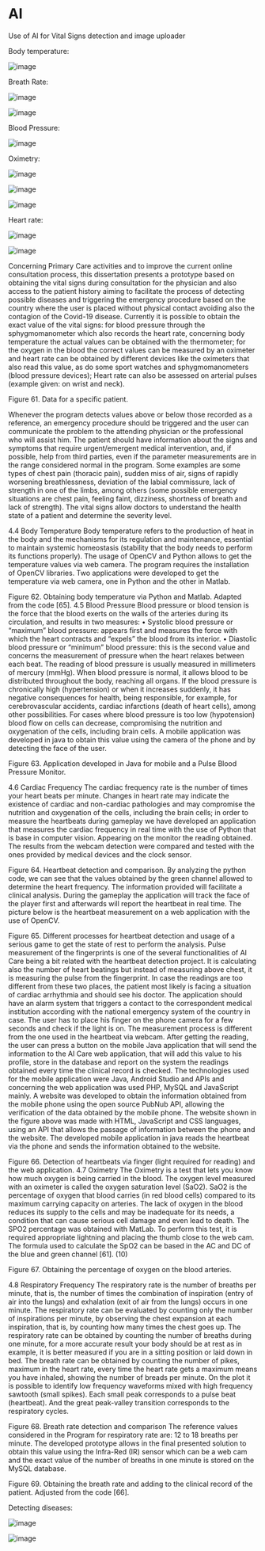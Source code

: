 # AI

Use of AI for Vital Signs detection and image uploader

Body temperature:

![image](https://user-images.githubusercontent.com/26171557/187051252-ff50c380-c97f-44b4-aa50-6deffb193d83.png)


Breath Rate:

![image](https://user-images.githubusercontent.com/26171557/187051279-0c54354f-60e8-43ad-b049-5f2dccd4321f.png)

![image](https://user-images.githubusercontent.com/26171557/187051282-69b244e1-afc0-47b5-80ee-daac51ef0f11.png)



Blood Pressure:

![image](https://user-images.githubusercontent.com/26171557/187051266-8f75ed75-4a65-4216-9451-c4ee192f4e0a.png)



Oximetry:

![image](https://user-images.githubusercontent.com/26171557/187051291-29793c2a-c1e0-4d85-8e7a-3dde39b8200b.png)

![image](https://user-images.githubusercontent.com/26171557/187051293-fc61687d-8692-4489-95cf-615ec9c20328.png)

![image](https://user-images.githubusercontent.com/26171557/187051299-4b53f33c-5c22-42d7-9e80-81be9bcfc81b.png)


Heart rate:

![image](https://user-images.githubusercontent.com/26171557/187051315-2fb6dd35-c72e-41ee-9c85-ee0abb947cfa.png)


![image](https://user-images.githubusercontent.com/26171557/187051317-099ac757-8abf-4097-80d9-89d02c51f1ca.png)


Concerning Primary Care activities and to improve the current online consultation process, this dissertation presents a prototype based on obtaining the vital signs during consultation for the physician and also access to the patient history aiming to facilitate the process of detecting possible diseases and triggering the emergency procedure based on the country where the user is placed without physical contact avoiding also the contagion of the Covid-19 disease.
Currently it is possible to obtain the exact value of the vital signs: for blood pressure through the sphygmomanometer which also records the heart rate, concerning body temperature the actual values can be obtained with the thermometer; for the oxygen in the blood the correct values can be measured by an oximeter and heart rate can be obtained by different devices like the oximeters that also read this value, as do some sport watches and sphygmomanometers (blood pressure devices); Heart rate can also be assessed on arterial pulses (example given: on wrist and neck).
       
Figure 61. Data for a specific patient.

Whenever the program detects values above or below those recorded as a reference, an emergency procedure should be triggered and the user can communicate the problem to the attending physician or the professional who will assist him.
The patient should have information about the signs and symptoms that require urgent/emergent medical intervention, and, if possible, help from third parties, even if the parameter measurements are in the range considered normal in the program. Some examples are some types of chest pain (thoracic pain), sudden miss of air, signs of rapidly worsening breathlessness, deviation of the labial commissure, lack of strength in one of the limbs, among others (some possible emergency situations are chest pain, feeling faint, dizziness, shortness of breath and lack of strength). The vital signs allow doctors to understand the health state of a patient and determine the severity level.

4.4	Body Temperature
Body temperature refers to the production of heat in the body and the mechanisms for its regulation and maintenance, essential to maintain systemic homeostasis (stability that the body needs to perform its functions properly). The usage of OpenCV and Python allows to get the temperature values via web camera. The program requires the installation of OpenCV libraries. Two applications were developed to get the temperature via web camera, one in Python and the other in Matlab.
      
Figure 62. Obtaining body temperature via Python and Matlab. Adapted from the code [65].
4.5	Blood Pressure
Blood pressure or blood tension is the force that the blood exerts on the walls of the arteries during its circulation, and results in two measures:
• Systolic blood pressure or “maximum” blood pressure: appears first and measures the force with which the heart contracts and “expels” the blood from its interior.
• Diastolic blood pressure or “minimum” blood pressure: this is the second value and concerns the measurement of pressure when the heart relaxes between each beat.
The reading of blood pressure is usually measured in millimeters of mercury (mmHg). When blood pressure is normal, it allows blood to be distributed throughout the body, reaching all organs. If the blood pressure is chronically high (hypertension) or when it increases suddenly, it has negative consequences for health, being responsible, for example, for cerebrovascular accidents, cardiac infarctions (death of heart cells), among other possibilities. For cases where blood pressure is too low (hypotension) blood flow on cells can decrease, compromising the nutrition and oxygenation of the cells, including brain cells. A mobile application was developed in java to obtain this value using the camera of the phone and by detecting the face of the user.
     
Figure 63. Application developed in Java for mobile and a Pulse Blood Pressure Monitor.

4.6	Cardiac Frequency
The cardiac frequency rate is the number of times your heart beats per minute. Changes in heart rate may indicate the existence of cardiac and non-cardiac pathologies and may compromise the nutrition and oxygenation of the cells, including the brain cells; in order to measure the heartbeats during gameplay we have developed an application that measures the cardiac frequency in real time with the use of Python that is base in computer vision. Appearing on the monitor the reading obtained. The results from the webcam detection were compared and tested with the ones provided by medical devices and the clock sensor.
  
Figure 64. Heartbeat detection and comparison.
By analyzing the python code, we can see that the values obtained by the green channel allowed to determine the heart frequency.
The information provided will facilitate a clinical analysis. During the gameplay the application will track the face of the player first and afterwards will report the heartbeat in real time. The picture below is the heartbeat measurement on a web application with the use of OpenCV.
   
Figure 65. Different processes for heartbeat detection and usage of a serious game to get the state of rest to perform the analysis.
Pulse measurement of the fingerprints is one of the several functionalities of AI Care being a bit related with the heartbeat detection project. It is calculating also the number of heart beatings but instead of measuring above chest, it is measuring the pulse from the fingerprint. In case the readings are too different from these two places, the patient most likely is facing a situation of cardiac arrhythmia and should see his doctor.
The application should have an alarm system that triggers a contact to the correspondent medical institution according with the national emergency system of the country in case. The user has to place his finger on the phone camera for a few seconds and check if the light is on. The measurement process is different from the one used in the heartbeat via webcam. After getting the reading, the user can press a button on the mobile Java application that will send the information to the AI Care web application, that will add this value to his profile, store in the database and report on the system the readings obtained every time the clinical record is checked.
The technologies used for the mobile application were Java, Android Studio and APIs and concerning the web application was used PHP, MySQL and JavaScript mainly.
A website was developed to obtain the information obtained from the mobile phone using the open source PubNub API, allowing the verification of the data obtained by the mobile phone. The website shown in the figure above was made with HTML, JavaScript and CSS languages, using an API that allows the passage of information between the phone and the website. The developed mobile application in java reads the heartbeat via the phone and sends the information obtained to the website.
   
   
Figure 66. Detection of heartbeats via finger (light required for reading) and the web application.
4.7	Oximetry
The Oximetry is a test that lets you know how much oxygen is being carried in the blood. The oxygen level measured with an oximeter is called the oxygen saturation level (SaO2). SaO2 is the percentage of oxygen that blood carries (in red blood cells) compared to its maximum carrying capacity on arteries. The lack of oxygen in the blood reduces its supply to the cells  and may be inadequate for its needs, a condition that can cause serious cell damage and even lead to death. The SPO2 percentage was obtained with MatLab. To perform this test, it is required appropriate lightning and placing the thumb close to the web cam.
The formula used to calculate the SpO2 can be based in the AC and DC of the blue and green channel [61].
(10)
   
Figure 67. Obtaining the percentage of oxygen on the blood arteries.

4.8	Respiratory Frequency
The respiratory rate is the number of breaths per minute, that is, the number of times the combination of inspiration (entry of air into the lungs) and exhalation (exit of air from the lungs) occurs in one minute. The respiratory rate can be evaluated by counting only the number of inspirations per minute, by observing the chest expansion at each inspiration, that is, by counting how many times the chest goes up.
The respiratory rate can be obtained by counting the number of breaths during one minute, for a more accurate result your body should be at rest as in example, it is better measured if you are in a sitting position or laid down in bed. The breath rate can be obtained by counting the number of pikes, maximum in the heart rate, every time the heart rate gets a maximum means you have inhaled, showing the number of breads per minute. On the plot it is possible to identify low frequency waveforms mixed with high frequency sawtooth (small spikes). Each small peak corresponds to a pulse beat (heartbeat). And the great peak-valley transition corresponds to the respiratory cycles.
  
Figure 68. Breath rate detection and comparison
The reference values considered in the Program for respiratory rate are: 12 to 18 breaths per minute. The developed prototype allows in the final presented solution to obtain this value using the Infra-Red (IR) sensor which can be a web cam and the exact value of the number of breaths in one minute is stored on the MySQL database.
  
Figure 69. Obtaining the breath rate and adding to the clinical record of the patient. Adjusted from the code [66].


Detecting diseases:

![image](https://user-images.githubusercontent.com/26171557/187051354-52053ae5-c30c-429a-ba52-791bc130e241.png)

![image](https://user-images.githubusercontent.com/26171557/187051360-235da39f-63ac-4f0d-8b6e-1ff23597da2c.png)

